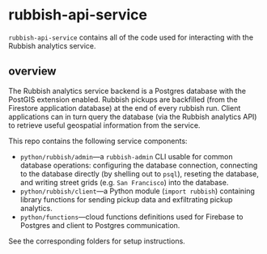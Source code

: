 # rubbish-api-service

`rubbish-api-service` contains all of the code used for interacting with the Rubbish analytics service.

## overview

The Rubbish analytics service backend is a Postgres database with the PostGIS extension enabled. Rubbish pickups are backfilled (from the Firestore application database) at the end of every rubbish run. Client applications can in turn query the database (via the Rubbish analytics API) to retrieve useful geospatial information from the service.

This repo contains the following service components:

* `python/rubbish/admin`&mdash;a `rubbish-admin` CLI usable for common database operations: configuring the database connection, connecting to the database directly (by shelling out to `psql`), reseting the database, and writing street grids (e.g. `San Francisco`) into the database.
* `python/rubbish/client`&mdash;a Python module (`import rubbish`) containing library functions for sending pickup data and exfiltrating pickup analytics.
* `python/functions`&mdash;cloud functions definitions used for Firebase to Postgres and client to Postgres communication.

See the corresponding folders for setup instructions.
